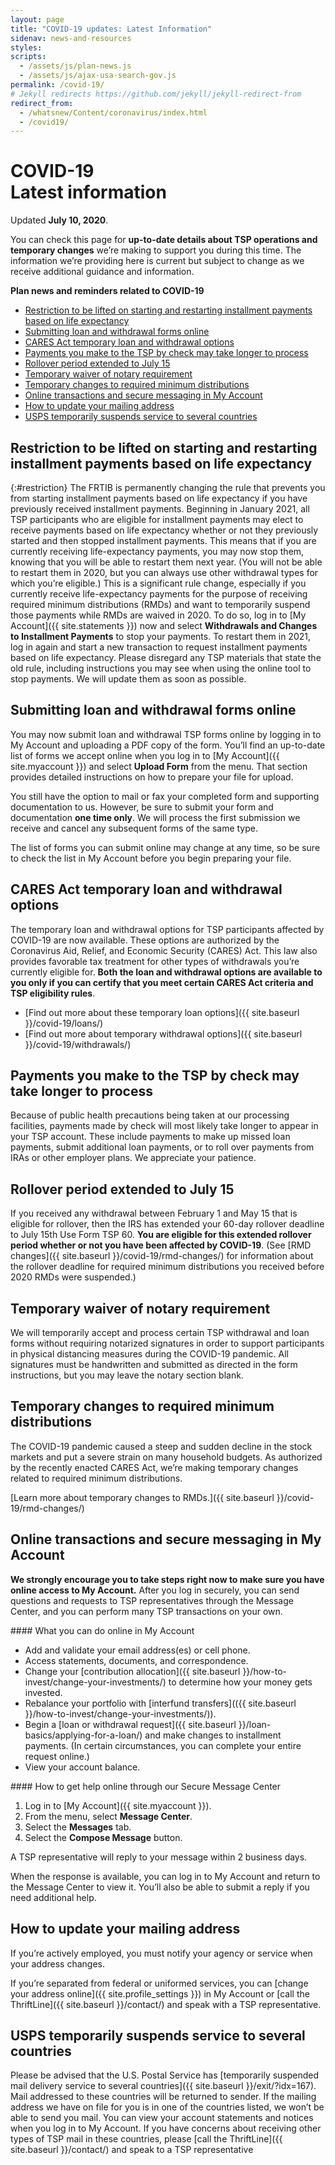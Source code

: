 ```yaml
---
layout: page
title: "COVID-19 updates: Latest Information"
sidenav: news-and-resources
styles:
scripts:
  - /assets/js/plan-news.js
  - /assets/js/ajax-usa-search-gov.js
permalink: /covid-19/
# Jekyll redirects https://github.com/jekyll/jekyll-redirect-from
redirect_from:
  - /whatsnew/Content/coronavirus/index.html
  - /covid19/
---
```


<h1><div class="nav-header">COVID-19</div>Latest information</h1>

Updated **July 10, 2020**.

You can check this page for **up-to-date details about TSP operations and temporary changes** we’re making to support you during this time. The information we’re providing here is current but subject to change as we receive additional guidance and information.

**Plan news and reminders related to <span class="nobr">COVID-19</span>**

- [Restriction to be lifted on starting and restarting installment payments based on life expectancy](#restriction)
- [Submitting loan and withdrawal forms online](#submitting-loan-and-withdrawal-forms-online)
- [CARES Act temporary loan and withdrawal options](#cares-act-temporary-loan-and-withdrawal-options)
- [Payments you make to the TSP by check may take longer to process](#payments-you-make-to-the-tsp-by-check-may-take-longer-to-process)
- [Rollover period extended to July 15](#rollover-period-extended-to-july-15)
- [Temporary waiver of notary requirement](#temporary-waiver-of-notary-requirement)
- [Temporary changes to required minimum distributions](#temporary-changes-to-required-minimum-distributions)
- [Online transactions and secure messaging in My Account](#online-transactions-and-secure-messaging-in-my-account)
- [How to update your mailing address](#how-to-update-your-mailing-address)
- [USPS temporarily suspends service to several countries](#usps-temporarily-suspends-service-to-several-countries)

## Restriction to be lifted on starting and restarting installment payments based on life expectancy
{:#restriction}
The FRTIB is permanently changing the rule that prevents you from starting installment payments based on life expectancy if you have previously received installment payments. Beginning in January 2021, all TSP participants who are eligible for installment payments may elect to receive payments based on life expectancy whether or not they previously started and then stopped installment payments. This means that if you are currently receiving life-expectancy payments, you may now stop them, knowing that you will be able to restart them next year. (You will not be able to restart them in 2020, but you can always use other withdrawal types for which you’re eligible.) This is a significant rule change, especially if you currently receive life-expectancy payments for the purpose of receiving required minimum distributions (RMDs) and want to temporarily suspend those payments while RMDs are waived in 2020. To do so, log in to [My Account]({{ site.statements }}) now and select **Withdrawals and Changes to Installment Payments** to stop your payments. To restart them in 2021, log in again and start a new transaction to request installment payments based on life expectancy. Please disregard any TSP materials that state the old rule, including instructions you may see when using the online tool to stop payments. We will update them as soon as possible.

## Submitting loan and withdrawal forms online
You may now submit loan and withdrawal TSP forms online by logging in to My Account and uploading a PDF copy of the form. You’ll find an up-to-date list of forms we accept online when you log in to [My Account]({{ site.myaccount }}) and select **Upload Form** from the menu. That section provides detailed instructions on how to prepare your file for upload.

You still have the option to mail or fax your completed form and supporting documentation to us. However, be sure to submit your form and documentation **one time only**. We will process the first submission we receive and cancel any subsequent forms of the same type.

The list of forms you can submit online may change at any time, so be sure to check the list in My Account before you begin preparing your file.

## CARES Act temporary loan and withdrawal options
The temporary loan and withdrawal options for TSP participants affected by COVID-19 are now available. These options are authorized by the Coronavirus Aid, Relief, and Economic Security (CARES) Act. This law also provides favorable tax treatment for other types of withdrawals you’re currently eligible for. **Both the loan and withdrawal options are available to you only if you can certify that you meet certain CARES Act criteria and TSP eligibility rules**.

- [Find out more about these temporary loan options]({{ site.baseurl }}/covid-19/loans/)
- [Find out more about temporary withdrawal options]({{ site.baseurl }}/covid-19/withdrawals/)

## Payments you make to the TSP by check may take longer to process
Because of public health precautions being taken at our processing facilities, payments made by check will most likely take longer to appear in your TSP account. These include payments to make up missed loan payments, submit additional loan payments, or to roll over payments from IRAs or other employer plans. We appreciate your patience.

## Rollover period extended to July 15
If you received any withdrawal between February 1 and May 15 that is eligible for rollover, then the IRS has extended your 60-day rollover deadline to July 15th Use Form TSP 60. **You are eligible for this extended rollover period whether or not you have been affected by COVID-19**. (See [RMD changes]({{ site.baseurl }}/covid-19/rmd-changes/) for information about the rollover deadline for required minimum distributions you received before 2020 RMDs were suspended.)

## Temporary waiver of notary requirement
We will temporarily accept and process certain TSP withdrawal and loan forms without requiring notarized signatures in order to support participants in physical distancing measures during the COVID-19 pandemic. All signatures must be handwritten and submitted as directed in the form instructions, but you may leave the notary section blank.

## Temporary changes to required minimum distributions
The COVID-19 pandemic caused a steep and sudden decline in the stock markets and put a severe strain on many household budgets. As authorized by the recently enacted CARES Act, we’re making temporary changes related to required minimum distributions.

[Learn more about temporary changes to RMDs.]({{ site.baseurl }}/covid-19/rmd-changes/)

## Online transactions and secure messaging in My Account
**We strongly encourage you to take steps right now to make sure you have online access to My Account.** After you log in securely, you can send questions and requests to TSP representatives through the Message Center, and you can perform many TSP transactions on your own.

<div class="usa-grid covid">
<div class="usa-width-one-half" markdown="1">
#### What you can do online in My Account

- Add and validate your email address(es) or cell phone.
- Access statements, documents, and correspondence.
- Change your [contribution allocation]({{ site.baseurl }}/how-to-invest/change-your-investments/) to determine how your money gets invested.
- Rebalance your portfolio with [interfund transfers](({{ site.baseurl }}/how-to-invest/change-your-investments/)).
- Begin a [loan or withdrawal request]({{ site.baseurl }}/loan-basics/applying-for-a-loan/) and make changes to installment payments. (In certain circumstances, you can complete your entire request online.)
- View your account balance.
</div>

<div class="usa-width-one-half" markdown="1">
#### How to get help online through our Secure Message Center

1. Log in to [My Account]({{ site.myaccount }}).
2. From the menu, select **Message Center**.
3. Select the **Messages** tab.
4. Select the **Compose Message** button.

A TSP representative will reply to your message within 2 business days.

When the response is available, you can log in to My Account and return to the Message Center to view it. You’ll also be able to submit a reply if you need additional help.
</div>
</div>

## How to update your mailing address
If you’re actively employed, you must notify your agency or service when your address changes.

If you’re separated from federal or uniformed services, you can [change your address online]({{ site.profile_settings }}) in My Account or [call the ThriftLine]({{ site.baseurl }}/contact/) and speak with a TSP representative.

## USPS temporarily suspends service to several countries
Please be advised that the U.S. Postal Service has [temporarily suspended mail delivery service to several countries]({{ site.baseurl }}/exit/?idx=167). Mail addressed to these countries will be returned to sender. If the mailing address we have on file for you is in one of the countries listed, we won’t be able to send you mail. You can view your account statements and notices when you log in to My Account. If you have concerns about receiving other types of TSP mail in these countries, please [call the ThriftLine]({{ site.baseurl }}/contact/) and speak to a TSP representative
